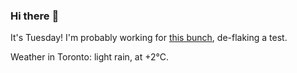 ### Hi there :wave:

It's Tuesday! I'm probably working for [this bunch](https://github.com/kohofinancial), de-flaking a test.

Weather in Toronto: light rain, at +2°C.
